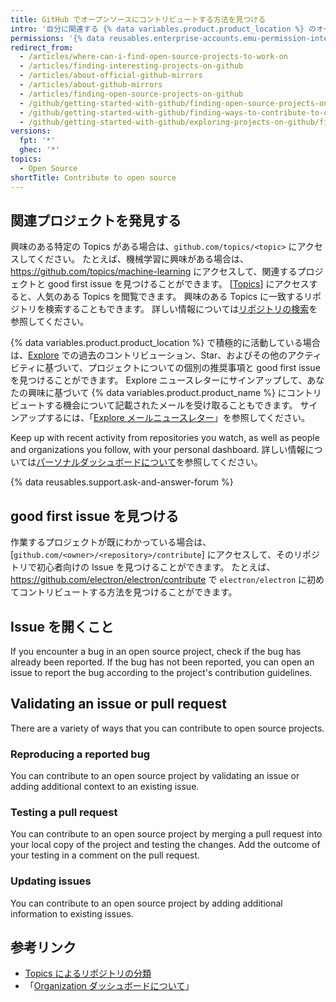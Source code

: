```yaml
---
title: GitHub でオープンソースにコントリビュートする方法を見つける
intro: '自分に関連する {% data variables.product.product_location %} のオープンソースプロジェクトにコントリビュートする方法を見つけることができます。'
permissions: '{% data reusables.enterprise-accounts.emu-permission-interact %}'
redirect_from:
  - /articles/where-can-i-find-open-source-projects-to-work-on
  - /articles/finding-interesting-projects-on-github
  - /articles/about-official-github-mirrors
  - /articles/about-github-mirrors
  - /articles/finding-open-source-projects-on-github
  - /github/getting-started-with-github/finding-open-source-projects-on-github
  - /github/getting-started-with-github/finding-ways-to-contribute-to-open-source-on-github
  - /github/getting-started-with-github/exploring-projects-on-github/finding-ways-to-contribute-to-open-source-on-github
versions:
  fpt: '*'
  ghec: '*'
topics:
  - Open Source
shortTitle: Contribute to open source
---
```


## 関連プロジェクトを発見する

興味のある特定の Topics がある場合は、`github.com/topics/<topic>` にアクセスしてください。 たとえば、機械学習に興味がある場合は、https://github.com/topics/machine-learning にアクセスして、関連するプロジェクトと good first issue を見つけることができます。 [[Topics](https://github.com/topics)] にアクセスすると、人気のある Topics を閲覧できます。 興味のある Topics に一致するリポジトリを検索することもできます。 詳しい情報については[リポジトリの検索](/search-github/searching-on-github/searching-for-repositories#search-by-topic)を参照してください。

{% data variables.product.product_location %} で積極的に活動している場合は、[Explore](https://github.com/explore) での過去のコントリビューション、Star、およびその他のアクティビティに基づいて、プロジェクトについての個別の推奨事項と good first issue を見つけることができます。 Explore ニュースレターにサインアップして、あなたの興味に基づいて {% data variables.product.product_name %} にコントリビュートする機会について記載されたメールを受け取ることもできます。 サインアップするには、「[Explore メールニュースレター](https://github.com/explore/subscribe)」を参照してください。

Keep up with recent activity from repositories you watch, as well as people and organizations you follow, with your personal dashboard. 詳しい情報については[パーソナルダッシュボードについて](/articles/about-your-personal-dashboard)を参照してください。

{% data reusables.support.ask-and-answer-forum %}

## good first issue を見つける

作業するプロジェクトが既にわかっている場合は、[`github.com/<owner>/<repository>/contribute`] にアクセスして、そのリポジトリで初心者向けの Issue を見つけることができます。 たとえば、https://github.com/electron/electron/contribute で `electron/electron` に初めてコントリビュートする方法を見つけることができます。

## Issue を開くこと

If you encounter a bug in an open source project, check if the bug has already been reported. If the bug has not been reported, you can open an issue to report the bug according to the project's contribution guidelines.

## Validating an issue or pull request

There are a variety of ways that you can contribute to open source projects.

### Reproducing a reported bug
You can contribute to an open source project by validating an issue or adding additional context to an existing issue.

### Testing a pull request
You can contribute to an open source project by merging a pull request into your local copy of the project and testing the changes. Add the outcome of your testing in a comment on the pull request.

### Updating issues
You can contribute to an open source project by adding additional information to existing issues.


## 参考リンク

- [Topics によるリポジトリの分類](/articles/classifying-your-repository-with-topics)
- 「[Organization ダッシュボードについて](/articles/about-your-organization-dashboard)」
